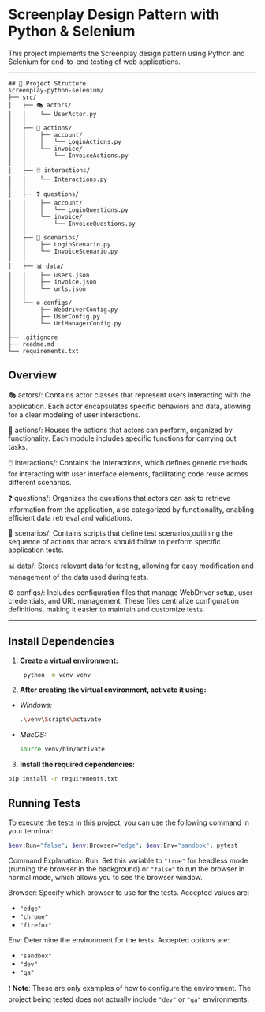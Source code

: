 # Screenplay Design Pattern with Python & Selenium
This project implements the Screenplay design pattern using Python and Selenium for end-to-end testing of web applications.

---
```
## 📁 Project Structure
screenplay-python-selenium/
├── src/
│   ├── 🎭 actors/
│   │    └── UserActor.py
│   │
│   ├── 🚀 actions/
│   │    ├── account/
│   │    │   └── LoginActions.py
│   │    └── invoice/
│   │        └── InvoiceActions.py
│   │    
│   ├── 🖱️ interactions/
│   │    └── Interactions.py
│   │
│   ├── ❓ questions/
│   │    ├── account/
│   │    │   └── LoginQuestions.py
│   │    └── invoice/
│   │        └── InvoiceQuestions.py
│   │
│   ├── 📜 scenarios/
│   │    ├── LoginScenario.py
│   │    └── InvoiceScenario.py
│   │
│   ├── 📊 data/
│   │    ├── users.json
│   │    ├── invoice.json
│   │    └── urls.json
│   │
│   └── ⚙️ configs/
│        ├── WebdriverConfig.py
│        ├── UserConfig.py
│        └── UrlManagerConfig.py
│
├── .gitignore
├── readme.md
└── requirements.txt
```

## Overview
🎭 actors/: Contains actor classes that represent users interacting with the application. Each actor encapsulates specific behaviors and data, allowing for a clear modeling of user interactions.

🚀 actions/: Houses the actions that actors can perform, organized by functionality. Each module includes specific functions for carrying out tasks.

🖱️ interactions/: Contains the Interactions, which defines generic methods for interacting with user interface elements, facilitating code reuse across different scenarios.

❓ questions/: Organizes the questions that actors can ask to retrieve information from the application, also categorized by functionality, enabling efficient data retrieval and validations.

📜 scenarios/: Contains scripts that define test scenarios,outlining the sequence of actions that actors should follow to perform specific application tests.

📊 data/: Stores relevant data for testing, allowing for easy modification and management of the data used during tests.

⚙️ configs/: Includes configuration files that manage WebDriver setup, user credentials, and URL management. These files centralize configuration definitions, making it easier to maintain and customize tests.

---

## Install Dependencies

1. **Create a virtual environment:**
   ```bash
    python -m venv venv
   ```
   
2. **After creating the virtual environment, activate it using:**
- *Windows:*
  ```bash
  .\venv\Scripts\activate
  ```
- *MacOS:*
  ```bash
  source venv/bin/activate
  ```
  
3. **Install the required dependencies:**
  ```bash
  pip install -r requirements.txt
  ```

## Running Tests
To execute the tests in this project, you can use the following command in your terminal:

```bash
$env:Run="false"; $env:Browser="edge"; $env:Env="sandbox"; pytest
```

Command Explanation:
Run: Set this variable to `` "true" `` for headless mode (running the browser in the background) or `` "false" `` to run the browser in normal mode, which allows you to see the browser window.

Browser: Specify which browser to use for the tests. Accepted values are:

- `` "edge" ``
- `` "chrome" ``
- `` "firefox" ``

Env: Determine the environment for the tests. Accepted options are:

- `` "sandbox" ``
- `` "dev" ``
- `` "qa" ``

 ❗ **Note**: These are only examples of how to configure the environment. The project being tested does not actually include `"dev"` or `"qa"` environments.